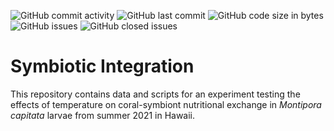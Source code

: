 ![GitHub commit activity](https://img.shields.io/github/commit-activity/m/AHuffmyer/SymbioticIntegration) ![GitHub last commit](https://img.shields.io/github/last-commit/AHuffmyer/SymbioticIntegration) ![GitHub code size in bytes](https://img.shields.io/github/languages/code-size/AHuffmyer/SymbioticIntegration) ![GitHub issues](https://img.shields.io/github/issues/AHuffmyer/SymbioticIntegration) ![GitHub closed issues](https://img.shields.io/github/issues-closed/AHuffmyer/SymbioticIntegration) 

# Symbiotic Integration  

This repository contains data and scripts for an experiment testing the effects of temperature on coral-symbiont nutritional exchange in *Montipora capitata* larvae from summer 2021 in Hawaii.  

